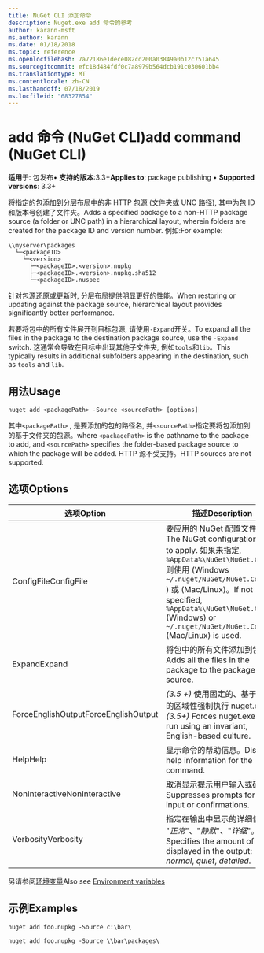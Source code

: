 ```yaml
---
title: NuGet CLI 添加命令
description: Nuget.exe add 命令的参考
author: karann-msft
ms.author: karann
ms.date: 01/18/2018
ms.topic: reference
ms.openlocfilehash: 7a72186e1dece082cd200a03849a0b12c751a645
ms.sourcegitcommit: efc18d484fdf0c7a8979b564dcb191c030601bb4
ms.translationtype: MT
ms.contentlocale: zh-CN
ms.lasthandoff: 07/18/2019
ms.locfileid: "68327854"
---
```

# <a name="add-command-nuget-cli"></a><span data-ttu-id="0f55b-103">add 命令 (NuGet CLI)</span><span class="sxs-lookup"><span data-stu-id="0f55b-103">add command (NuGet CLI)</span></span>

<span data-ttu-id="0f55b-104">**适用**于: 包发布&bullet; **支持的版本**:3.3+</span><span class="sxs-lookup"><span data-stu-id="0f55b-104">**Applies to**: package publishing &bullet; **Supported versions**: 3.3+</span></span>

<span data-ttu-id="0f55b-105">将指定的包添加到分层布局中的非 HTTP 包源 (文件夹或 UNC 路径), 其中为包 ID 和版本号创建了文件夹。</span><span class="sxs-lookup"><span data-stu-id="0f55b-105">Adds a specified package to a non-HTTP package source (a folder or UNC path) in a hierarchical layout, wherein folders are created for the package ID and version number.</span></span> <span data-ttu-id="0f55b-106">例如:</span><span class="sxs-lookup"><span data-stu-id="0f55b-106">For example:</span></span>

    \\myserver\packages
      └─<packageID>
        └─<version>
          ├─<packageID>.<version>.nupkg
          ├─<packageID>.<version>.nupkg.sha512
          └─<packageID>.nuspec

<span data-ttu-id="0f55b-107">针对包源还原或更新时, 分层布局提供明显更好的性能。</span><span class="sxs-lookup"><span data-stu-id="0f55b-107">When restoring or updating against the package source, hierarchical layout provides significantly better performance.</span></span>

<span data-ttu-id="0f55b-108">若要将包中的所有文件展开到目标包源, 请使用`-Expand`开关。</span><span class="sxs-lookup"><span data-stu-id="0f55b-108">To expand all the files in the package to the destination package source, use the `-Expand` switch.</span></span> <span data-ttu-id="0f55b-109">这通常会导致在目标中出现其他子文件夹, 例如`tools`和`lib`。</span><span class="sxs-lookup"><span data-stu-id="0f55b-109">This typically results in additional subfolders appearing in the destination, such as `tools` and `lib`.</span></span>

## <a name="usage"></a><span data-ttu-id="0f55b-110">用法</span><span class="sxs-lookup"><span data-stu-id="0f55b-110">Usage</span></span>

```cli
nuget add <packagePath> -Source <sourcePath> [options]
```

<span data-ttu-id="0f55b-111">其中`<packagePath>` , 是要添加的包的路径名, 并`<sourcePath>`指定要将包添加到的基于文件夹的包源。</span><span class="sxs-lookup"><span data-stu-id="0f55b-111">where `<packagePath>` is the pathname to the package to add, and `<sourcePath>` specifies the folder-based package source to which the package will be added.</span></span> <span data-ttu-id="0f55b-112">HTTP 源不受支持。</span><span class="sxs-lookup"><span data-stu-id="0f55b-112">HTTP sources are not supported.</span></span>

## <a name="options"></a><span data-ttu-id="0f55b-113">选项</span><span class="sxs-lookup"><span data-stu-id="0f55b-113">Options</span></span>

| <span data-ttu-id="0f55b-114">选项</span><span class="sxs-lookup"><span data-stu-id="0f55b-114">Option</span></span> | <span data-ttu-id="0f55b-115">描述</span><span class="sxs-lookup"><span data-stu-id="0f55b-115">Description</span></span> |
| --- | --- |
| <span data-ttu-id="0f55b-116">ConfigFile</span><span class="sxs-lookup"><span data-stu-id="0f55b-116">ConfigFile</span></span> | <span data-ttu-id="0f55b-117">要应用的 NuGet 配置文件。</span><span class="sxs-lookup"><span data-stu-id="0f55b-117">The NuGet configuration file to apply.</span></span> <span data-ttu-id="0f55b-118">如果未指定, `%AppData%\NuGet\NuGet.Config`则使用 (Windows `~/.nuget/NuGet/NuGet.Config` ) 或 (Mac/Linux)。</span><span class="sxs-lookup"><span data-stu-id="0f55b-118">If not specified, `%AppData%\NuGet\NuGet.Config` (Windows) or `~/.nuget/NuGet/NuGet.Config` (Mac/Linux) is used.</span></span>|
| <span data-ttu-id="0f55b-119">Expand</span><span class="sxs-lookup"><span data-stu-id="0f55b-119">Expand</span></span> | <span data-ttu-id="0f55b-120">将包中的所有文件添加到包源。</span><span class="sxs-lookup"><span data-stu-id="0f55b-120">Adds all the files in the package to the package source.</span></span> |
| <span data-ttu-id="0f55b-121">ForceEnglishOutput</span><span class="sxs-lookup"><span data-stu-id="0f55b-121">ForceEnglishOutput</span></span> | <span data-ttu-id="0f55b-122">*(3.5 +)* 使用固定的、基于英语的区域性强制执行 nuget.exe。</span><span class="sxs-lookup"><span data-stu-id="0f55b-122">*(3.5+)* Forces nuget.exe to run using an invariant, English-based culture.</span></span> |
| <span data-ttu-id="0f55b-123">Help</span><span class="sxs-lookup"><span data-stu-id="0f55b-123">Help</span></span> | <span data-ttu-id="0f55b-124">显示命令的帮助信息。</span><span class="sxs-lookup"><span data-stu-id="0f55b-124">Displays help information for the command.</span></span> |
| <span data-ttu-id="0f55b-125">NonInteractive</span><span class="sxs-lookup"><span data-stu-id="0f55b-125">NonInteractive</span></span> | <span data-ttu-id="0f55b-126">取消显示提示用户输入或确认。</span><span class="sxs-lookup"><span data-stu-id="0f55b-126">Suppresses prompts for user input or confirmations.</span></span> |
| <span data-ttu-id="0f55b-127">Verbosity</span><span class="sxs-lookup"><span data-stu-id="0f55b-127">Verbosity</span></span> | <span data-ttu-id="0f55b-128">指定在输出中显示的详细信息量: "*正常*"、"*静默*"、"*详细*"。</span><span class="sxs-lookup"><span data-stu-id="0f55b-128">Specifies the amount of detail displayed in the output: *normal*, *quiet*, *detailed*.</span></span> |

<span data-ttu-id="0f55b-129">另请参阅[环境变量](cli-ref-environment-variables.md)</span><span class="sxs-lookup"><span data-stu-id="0f55b-129">Also see [Environment variables](cli-ref-environment-variables.md)</span></span>

## <a name="examples"></a><span data-ttu-id="0f55b-130">示例</span><span class="sxs-lookup"><span data-stu-id="0f55b-130">Examples</span></span>

```cli
nuget add foo.nupkg -Source c:\bar\

nuget add foo.nupkg -Source \\bar\packages\
```

